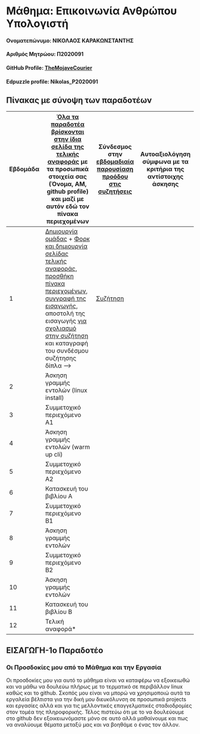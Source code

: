 # Μάθημα: Επικοινωνία Ανθρώπου Υπολογιστή
#### Ονοματεπώνυμο: ΝΙΚΟΛΑΟΣ ΚΑΡΑΚΩΝΣΤΑΝΤΗΣ
#### Αριθμός Μητρώου: Π2020091
#### GitHub Profile: [TheMojaveCourier](https://github.com/TheMojaveCourier)
#### Edpuzzle profile: Nikolas_P2020091

## Πίνακας με σύνοψη των παραδοτέων
| Εβδομάδα | [Όλα τα παραδοτέα βρίσκονται στην ίδια σελίδα της τελικής αναφοράς](https://courses-ionio.github.io/help/deliverables/) με τα προσωπικά στοιχεία σας (Όνομα, ΑΜ, github profile) και μαζί με αυτόν εδώ τον πίνακα περιεχομένων | Σύνδεσμος στην [εβδομαδιαία παρουσίαση προόδου στις συζητήσεις](https://github.com/courses-ionio/help/discussions/categories/show-and-tell) | Αυτοαξιολόγηση σύμφωνα με τα κριτήρια της αντίστοιχης άσκησης |
| --- | --- | --- | --- |
| 1 |  [Δημιουργία ομάδας](https://github.com/courses-ionio/hci/discussions/1794) + [Φορκ και δημιουργία σελίδας τελικής αναφοράς](https://courses-ionio.github.io/help/guide/), [προσθήκη πίνακα περιεχομένων](https://raw.githubusercontent.com/courses-ionio/hci/master/README.md), [συγγραφή της εισαγωγής](https://courses-ionio.github.io/help/intro/), αποστολή της εισαγωγής [για σχολιασμό στην συζήτηση](https://github.com/courses-ionio/help/discussions/categories/show-and-tell) και καταγραφή του συνδέσμου συζήτησης δίπλα --> | [Συζήτηση](https://github.com/courses-ionio/help/discussions/906) | |
| 2 | Άσκηση γραμμής εντολών (linux install) | | |
| 3 | Συμμετοχικό περιεχόμενο A1 | | |
| 4 | Άσκηση γραμμής εντολών (warm up cli) | | |
| 5 | Συμμετοχικό περιεχόμενο A2 | | |
| 6 | Κατασκευή του βιβλίου Α | | |
| 7 | Συμμετοχικό περιεχόμενο B1 | | |
| 8 | Άσκηση γραμμής εντολών | | |
| 9 | Συμμετοχικό περιεχόμενο B2 | | |
| 10 | Άσκηση γραμμής εντολών | | |
| 11 | Κατασκευή του βιβλίου Β | | |
| 12 | Τελική αναφορά* | | |

## ΕΙΣΑΓΩΓΗ-1ο Παραδοτέο
### Οι Προσδοκίες μου από το Μάθημα και την Εργασία
Οι προσδοκίες μου για αυτό το μάθημα είναι να καταφέρω να εξοικειωθώ και να μάθω να δουλεύω πλήρως με το τερματικό σε περιβάλλον linux καθώς και το github. Σκοπός μου είναι να μπορώ να χρησιμοποιώ αυτά τα εργαλεία βέλτιστα για την δική μου διευκόλυνση σε προσωπικά projects και εργασίες αλλά και για τις μελλοντικές επαγγελματικές σταδιοδρομίες στον τομέα της πληροφορικής. Τέλος πιστεύω ότι με το να δουλεύουμε στο github δεν εξοικειωνόμαστε μόνο σε αυτό αλλά μαθαίνουμε και πως να αναλύουμε θέματα μεταξύ μας και να βοηθάμε ο ένας τον άλλον.    


